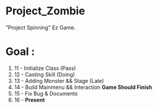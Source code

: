 # Project_Zombie

"Project Spinning"
Ez Game.

# Goal :
1. 11 - Initialize Class (Pass)
2. 12 - Casting Skill (Doing)
3. 13 - Adding Monster && Stage (Late)
4. 14 - Build Mainmenu && Interaction ****Game Should Finish****
5. 15 - Fix Bug & Documents
6. 16 - ****Present****
